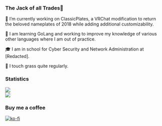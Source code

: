 ### The Jack of all Trades👋

🔭 I’m currently working on ClassicPlates, a VRChat modification to return the beloved nameplates of 2018 while adding additional customizability.

🌱 I am learning GoLang and working to improve my knowledge of various other languages where I am out of practice.

🎓 I am in school for Cyber Security and Network Administration at [Redacted].

🌳 I touch grass quite regularly.

### Statistics 
![](https://komarev.com/ghpvc/?username=fscodingwaifu)  
![](https://github-readme-stats.vercel.app/api?username=fscodingwaifu&show_icons=true&theme=dark&count_private=true&hide_border=true)

### Buy me a coffee
[![ko-fi](https://ko-fi.com/img/githubbutton_sm.svg)](https://ko-fi.com/B0B6CQOZE)
